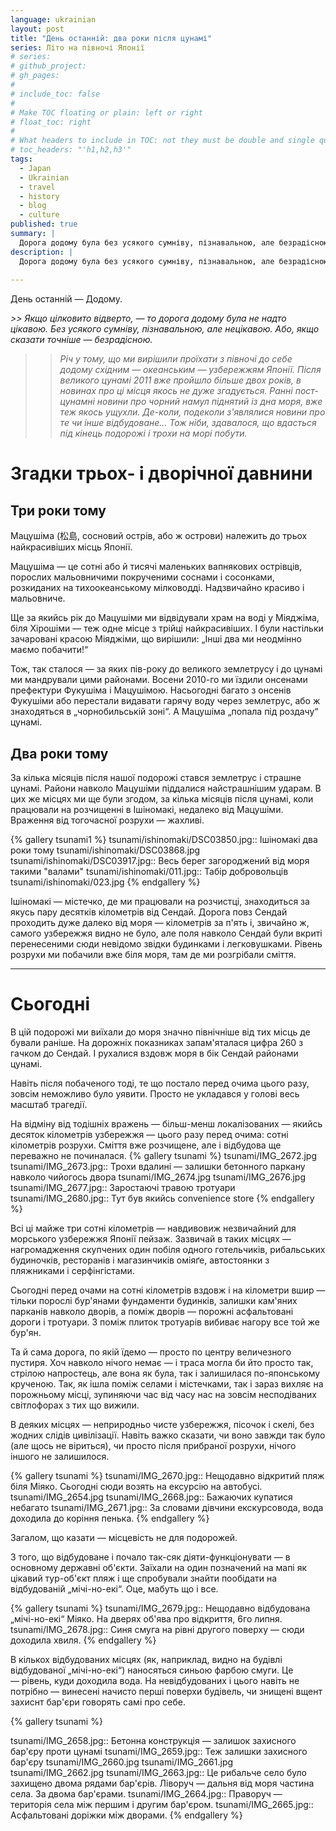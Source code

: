 ```yaml
---
language: ukrainian
layout: post
title: "День останній: два роки після цунамі"
series: Літо на півночі Японії
# series: 
# github_project: 
# gh_pages:
#
# include_toc: false
#
# Make TOC floating or plain: left or right
# float_toc: right
#
# What headers to include in TOC: not they must be double and single quoted
# toc_headers: "'h1,h2,h3'"
tags:
  - Japan
  - Ukrainian
  - travel
  - history
  - blog
  - culture
published: true
summary: |
  Дорога додому була без усякого сумніву, пізнавальною, але безрадісною. 
description: |
  Дорога додому була без усякого сумніву, пізнавальною, але безрадісною. Ми вирішили проїхати з півночі до себе додому східним — океанським — узбережжям Японії. Після великого цунамі 2011 вже пройшло більше двох років, в новинах про ці місця якось не дуже згадується. 
  
---
```

День останній — Додому.

<em>
>> Якщо цілковито відверто,  — то дорога додому була не надто цікавою. Без усякого сумніву, пізнавальною, але нецікавою. Або, якщо сказати точніше — безрадісною. 

>> Річ у тому, що ми вирішили проїхати з півночі до себе додому східним — океанським — узбережжям Японії. Після великого цунамі 2011 вже пройшло більше двох років, в новинах про ці місця якось не дуже згадується. Ранні пост-цунамні новини про чорний намул піднятий із дна моря, вже теж якось ущухли. Де-коли, подеколи з'являлися новини про те чи інше відбудоване… Тож ніби, здавалося, що вдасться під кінець подорожі і трохи на морі побути. 
</em>

# Згадки трьох- і дворічної давнини

## Три роки тому

Мацушіма (松島, сосновий острів, або ж острови) належить до трьох найкрасивіших місць Японії. 

Мацушіма — це сотні або й тисячі маленьких вапнякових острівців, порослих мальовничими покрученими соснами і сосонками, розкиданих на тихоокеанському мілководді. Надзвичайно красиво і мальовниче. 

Ще за якийсь рік до Мацушіми ми відвідували храм на воді у Міяджіма, біля Хірошіми — теж одне місце з трійці найкрасивіших. І були настільки зачаровані красою Міяджіми, що вирішили: „Інші два ми неодмінно маємо побачити!“ 

Тож, так сталося &mdash; за яких пів-року до великого землетрусу і до цунамі ми мандрували цими районами. Восени 2010-го ми їздили онсенами префектури Фукушіма і Мацушімою. Насьогодні багато з онсенів Фукушіми або перестали видавати гарячу воду через землетрус, або ж знаходяться в „чорнобильській зоні“. А Мацушіма „попала під роздачу“ цунамі.  

## Два роки тому

За кілька місяців після нашої подорожі стався землетрус і страшне цунамі. Райони навколо Мацушіми піддалися найстрашнішим ударам. В цих же місцях ми ще були згодом, за кілька місяців після цунамі, коли працювали на розчищенні в Ішіномакі, недалеко від Мацушіми. Враження від тогочасної розрухи — жахливі.

{% gallery tsunami1 %}
tsunami/ishinomaki/DSC03850.jpg:: Ішіномакі два роки тому
tsunami/ishinomaki/DSC03868.jpg
tsunami/ishinomaki/DSC03917.jpg:: Весь берег загороджений від моря такими "валами"
tsunami/ishinomaki/011.jpg:: Табір добровольців
tsunami/ishinomaki/023.jpg
{% endgallery %}

Ішіномакі &mdash; містечко, де ми працювали на розчистці, знаходиться за якусь пару десятків кілометрів від Сендай. Дорога повз Сендай проходить дуже далеко від моря — кілометрів за п'ять і, звичайно ж, самого узбережжя видно не було, але поля навколо Сендай були вкриті перенесеними сюди невідомо звідки будинками і легковушками. Рівень розрухи ми побачили вже біля моря, там де ми розгрібали сміття. 

----

# Сьогодні

В цій подорожі ми виїхали до моря значно північніше від тих місць де бували раніше. На дорожніх показниках запам'яталася цифра 260 з гачком до Сендай. І рухалися вздовж моря в бік Сендай районами цунамі.

Навіть після побаченого тоді, те що постало перед очима цього разу, зовсім неможливо було уявити. Просто не укладався у голові весь масштаб трагедії.

На відміну від тодішніх вражень — більш-менш локалізованих — якийсь десяток кілометрів узбережжя — цього разу перед очима: сотні кілометрів розрухи. Сміття вже розчищене, але і відбудова ще переважно не починалася. 
{% gallery tsunami %}
tsunami/IMG_2672.jpg
tsunami/IMG_2673.jpg:: Трохи вдалині &mdash; залишки бетонного паркану навколо чийогось двора
tsunami/IMG_2674.jpg
tsunami/IMG_2676.jpg
tsunami/IMG_2677.jpg:: Заростаючі травою тротуари 
tsunami/IMG_2680.jpg:: Тут був якийсь convenience store
{% endgallery %}

Всі ці майже три сотні кілометрів — навдивовиж незвичайний для морського узбережжя Японії пейзаж. Зазвичай в таких місцях — нагромадження скупчених один побіля одного готельчиків, рибальських будиночків, ресторанів і магазинчиків оміяґе, автостоянки з пляжниками і серфінгістами. 

Сьогодні перед очами на сотні кілометрів вздовж і на кілометри вшир — тільки порослі бур'янами фундаменти будинків,  залишки кам'яних парканів навколо дворів,  а поміж дворів — порожні асфальтовані дороги і тротуари. З поміж плиток тротуарів вибиває нагору все той же бур'ян.

Та й сама дорога, по якій їдемо — просто по центру величезного пустиря. Хоч навколо нічого немає — і траса могла би йто просто так, стрілою напростець, але вона як була, так і залишилася по-японському крученою. Так, як ішла поміж селами і містечками, так і зараз вихляє на порожньому місці, зупиняючи час від часу нас на зовсім несподіваних світлофорах з тих що вижили.

В деяких місцях — неприродньо чисте узбережжя, пісочок і скелі, без жодних слідів цивілізації. Навіть важко сказати, чи воно завжди так було (але щось не віриться), чи просто після прибраної розрухи, нічого іншого не залишилося. 

{% gallery tsunami %}
tsunami/IMG_2670.jpg:: Нещодавно відкритий пляж біля Міяко. Сьогодні сюди возять на ексурсію на автобусі.
tsunami/IMG_2654.jpg
tsunami/IMG_2668.jpg:: Бажаючих купатися небагато
tsunami/IMG_2671.jpg:: За словами дівчини екскурсовода, вода доходила до коріння пенька.
{% endgallery %}

Загалом, що казати — місцевість не для подорожей. 

З того, що відбудоване і почало так-сяк діяти-функціонувати — в основному державні об'єкти. Заїхали на один позначений на мапі як цікавий тур-об'єкт пляж і ще спробували знайти пообідати на відбудованій „мічі-но-екі“. Оце, мабуть що і все.

{% gallery tsunami %}
tsunami/IMG_2679.jpg:: Нещодавно відбудована „мічі-но-екі“ Міяко. На дверях об'ява про відкриття, 6го липня.
tsunami/IMG_2678.jpg:: Синя смуга на рівні другого поверху &mdash; сюди доходила хвиля.
{% endgallery %}

В кількох відбудованих місцях (як, наприклад, видно на будівлі відбудованої „мічі-но-екі“) наносяться синьою фарбою смуги. Це — рівень, куди доходила вода. На невідбудованих і цього навіть не потрібно — винесені начисто перші поверхи будівель, чи знищені вщент захиснт бар'єри говорять самі про себе. 

{% gallery tsunami %}

tsunami/IMG_2658.jpg:: Бетонна конструкція &mdash; залишок захисного бар'єру проти цунамі
tsunami/IMG_2659.jpg:: Теж залишки захисного бар'єру
tsunami/IMG_2660.jpg
tsunami/IMG_2661.jpg
tsunami/IMG_2662.jpg
tsunami/IMG_2663.jpg:: Це рибальче село було захищено двома рядами бар'єрів. Ліворуч &mdash; дальня від моря частина села. За двома бар'єрами.
tsunami/IMG_2664.jpg:: Праворуч &mdash; територія села між першим і другим бар'єром.
tsunami/IMG_2665.jpg:: Асфальтовані доріжки між дворами.
{% endgallery %}
